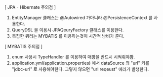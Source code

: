 [ JPA - Hibernate 주의점 ]
1. EntityManager 클래스는 @Autowired 가아니라 @PersistenceContext 를 사용한다.
2. QueryDSL 을 이용시 JPAQeuryFactory 클래스를 이용한다. 
3. 복잡한 쿼리는 MYBATIS 를 이용하는것이 시간적 낭비가 준다.

[ MYBATIS 주의점 ] 
1. enum 사용시 TypeHandler 를 이용하여 매핑을 반드시 시켜줘야함. 
2. application.yml(application.properties) 에서 dataSource 의 "url" 키를 "jdbc-url" 로 사용해야한다.
   그렇지 않으면 "url reqeust" 에러가 발생한다. 
